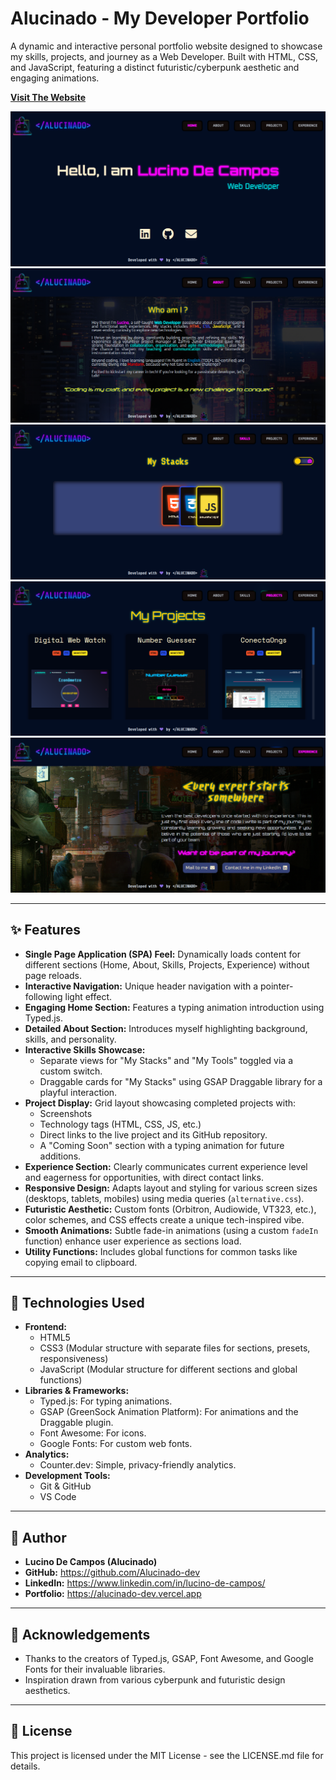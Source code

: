 # Alucinado - My Developer Portfolio


A dynamic and interactive personal portfolio website designed to showcase my skills, projects, and journey as a Web Developer. Built with HTML, CSS, and JavaScript, featuring a distinct futuristic/cyberpunk aesthetic and engaging animations.

**[Visit The Website](https://alucinado-dev.vercel.app)** 

<!-- add images -->
![Portfolio Screenshot 1](/src/images/screenshots/screenshot-portifolio-1.png)
![Portfolio Screenshot 2](/src/images/screenshots/screenshot-portifolio-2.png)
![Portfolio Screenshot 3](/src/images/screenshots/screenshot-portifolio-3.png)
![Portfolio Screenshot 4](/src/images/screenshots/screenshot-portifolio-4.png)
![Portfolio Screenshot 5](/src/images/screenshots/screenshot-portifolio-5.png)

---

## ✨ Features

*   **Single Page Application (SPA) Feel:** Dynamically loads content for different sections (Home, About, Skills, Projects, Experience) without page reloads.
*   **Interactive Navigation:** Unique header navigation with a pointer-following light effect.
*   **Engaging Home Section:** Features a typing animation introduction using Typed.js.
*   **Detailed About Section:** Introduces myself highlighting background, skills, and personality.
*   **Interactive Skills Showcase:**
    *   Separate views for "My Stacks" and "My Tools" toggled via a custom switch.
    *   Draggable cards for "My Stacks" using GSAP Draggable library for a playful interaction.
*   **Project Display:** Grid layout showcasing completed projects with:
    *   Screenshots
    *   Technology tags (HTML, CSS, JS, etc.)
    *   Direct links to the live project and its GitHub repository.
    *   A "Coming Soon" section with a typing animation for future additions.
*   **Experience Section:** Clearly communicates current experience level and eagerness for opportunities, with direct contact links.
*   **Responsive Design:** Adapts layout and styling for various screen sizes (desktops, tablets, mobiles) using media queries (`alternative.css`).
*   **Futuristic Aesthetic:** Custom fonts (Orbitron, Audiowide, VT323, etc.), color schemes, and CSS effects create a unique tech-inspired vibe.
*   **Smooth Animations:** Subtle fade-in animations (using a custom `fadeIn` function) enhance user experience as sections load.
*   **Utility Functions:** Includes global functions for common tasks like copying email to clipboard.

---

## 🚀 Technologies Used

*   **Frontend:**
    *   HTML5
    *   CSS3 (Modular structure with separate files for sections, presets, responsiveness)
    *   JavaScript (Modular structure for different sections and global functions)
*   **Libraries & Frameworks:**
    *   Typed.js: For typing animations.
    *   GSAP (GreenSock Animation Platform): For animations and the Draggable plugin.
    *   Font Awesome: For icons.
    *   Google Fonts: For custom web fonts.
*   **Analytics:**
    *   Counter.dev: Simple, privacy-friendly analytics.
*   **Development Tools:**
    *   Git & GitHub
    *   VS Code 

---

## 👤 Author

*   **Lucino De Campos (Alucinado)**
*   **GitHub:** https://github.com/Alucinado-dev 
*   **LinkedIn:** https://www.linkedin.com/in/lucino-de-campos/ 
*   **Portfolio:**  https://alucinado-dev.vercel.app

---

## 🙏 Acknowledgements

*   Thanks to the creators of Typed.js, GSAP, Font Awesome, and Google Fonts for their invaluable libraries.
*   Inspiration drawn from various cyberpunk and futuristic design aesthetics.

---


## 📄 License

This project is licensed under the MIT License - see the LICENSE.md file for details. 
